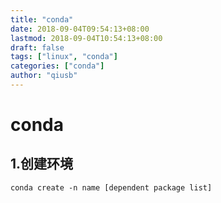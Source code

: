 ```yaml
---
title: "conda"
date: 2018-09-04T09:54:13+08:00
lastmod: 2018-09-04T10:54:13+08:00
draft: false
tags: ["linux", "conda"]
categories: ["conda"]
author: "qiusb"
---
```


# conda


## 1.创建环境
```
conda create -n name [dependent package list]
```
